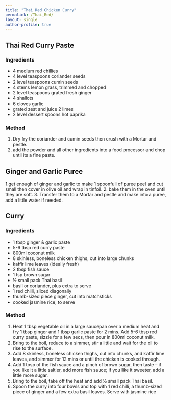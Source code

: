 ```yaml
---
title: "Thai Red Chicken Curry"
permalink: /Thai_Red/
layout: single
author-profile: true
---
```


## Thai Red Curry Paste
### Ingredients
- 4 medium red chillies
- 4 level teaspoons coriander seeds
- 2 level teaspoons cumin seeds
- 4 stems lemon grass, trimmed and chopped
- 2 level teaspoons grated fresh ginger    
- 4 shallots
- 6 cloves garlic
- grated zest and juice 2 limes
- 2 level dessert spoons hot paprika

### Method
1. Dry fry the coriander and cumin seeds then crush with a Mortar and pestle.
3. add the powder and all other ingredients into a food processor and chop until its a fine paste.

## Ginger and Garlic Puree
1.get enough of ginger and garlic to make 1 spoonfull of puree peel and cut small then cover in olive oil and wrap in tinfoil.
2. bake them in the oven until they are soft.
3. Transfer them to a Mortar and pestle and make into a puree, add a little water if needed.

## Curry
### Ingredients
- 1 tbsp ginger & garlic paste
- 5-6 tbsp red curry paste
- 800ml coconut milk
- 8 skinless, boneless chicken thighs, cut into large chunks
- kaffir lime leaves (ideally fresh)
- 2 tbsp fish sauce
- 1 tsp brown sugar
- ½ small pack Thai basil
- basil or coriander, plus extra to serve
- 1 red chilli, sliced diagonally
- thumb-sized piece ginger, cut into matchsticks
- cooked jasmine rice, to serve

### Method
1. Heat 1 tbsp vegetable oil in a large saucepan over a medium heat and fry 1 tbsp ginger and 1 tbsp garlic paste for 2 mins. Add 5-6 tbsp red curry paste, sizzle for a few secs, then pour in 800ml coconut milk.
2. Bring to the boil, reduce to a simmer, stir a little and wait for the oil to rise to the surface.
3. Add 8 skinless, boneless chicken thighs, cut into chunks, and kaffir lime leaves, and simmer for 12 mins or until the chicken is cooked through.
4. Add 1 tbsp of the fish sauce and a pinch of brown sugar, then taste – if you like it a little saltier, add more fish sauce; if you like it sweeter, add a little more sugar.
5. Bring to the boil, take off the heat and add ½ small pack Thai basil.
6. Spoon the curry into four bowls and top with 1 red chilli, a thumb-sized piece of ginger and a few extra basil leaves. Serve with jasmine rice
